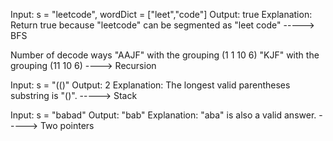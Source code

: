 Input: s = "leetcode", wordDict = ["leet","code"]
Output: true
Explanation: Return true because "leetcode" can be segmented as "leet code"
-----> BFS

Number of decode ways
"AAJF" with the grouping (1 1 10 6)
"KJF" with the grouping (11 10 6)
----> Recursion

Input: s = "(()"
Output: 2
Explanation: The longest valid parentheses substring is "()".
-----> Stack

Input: s = "babad"
Output: "bab"
Explanation: "aba" is also a valid answer.
-----> Two pointers


